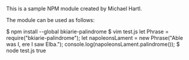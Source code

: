 This is a sample NPM module created by Michael Hartl.

The module can be used as follows:

$ npm install --global bkiarie-palindrome
$ vim test.js
let Phrase = require("bkiarie-palindrome");
let napoleonsLament = new Phrase("Able was I, ere I saw Elba.");
console.log(napoleonsLament.palindrome());
$ node test.js
true

